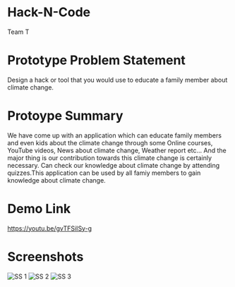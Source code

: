 # Hack-N-Code

Team T

# Prototype Problem Statement

Design a hack or tool that you would use to educate a family member about climate change. 

# Protoype Summary

We have come up with an application which can educate family members and even kids about the climate change through some Online courses, YouTube videos, News about climate change, Weather report etc... And the major thing is our contribution towards this climate change is certainly necessary. Can check our knowledge about climate change by attending quizzes.This application can be used by all famiy members to gain knowledge about climate change.

# Demo Link

https://youtu.be/gvTFSiISy-g

# Screenshots

![SS 1](https://user-images.githubusercontent.com/59878100/111071474-5190c800-84fc-11eb-9bc0-6275a572449e.jpeg)
![SS 2](https://user-images.githubusercontent.com/59878100/111071477-55bce580-84fc-11eb-9500-caa96149419e.jpeg)
![SS 3](https://user-images.githubusercontent.com/59878100/111071511-81d86680-84fc-11eb-8675-2bd6875fbd8e.jpeg)

